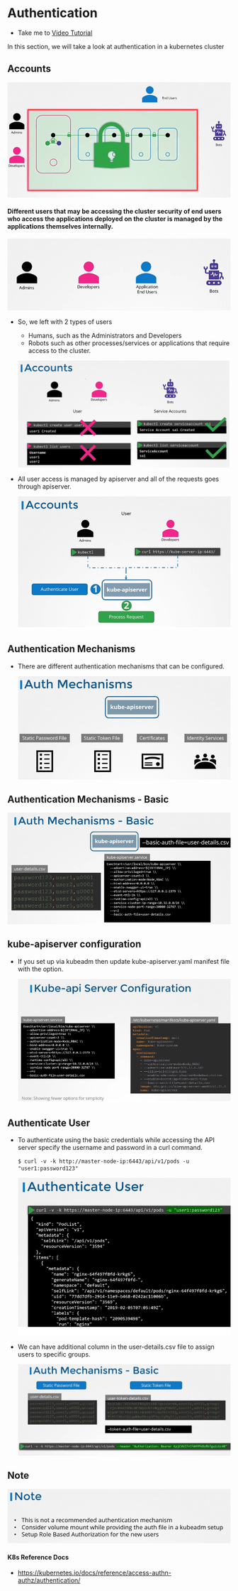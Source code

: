 # Authentication
  - Take me to [Video Tutorial](https://kodekloud.com/courses/539883/lectures/9808250)
  
In this section, we will take a look at authentication in a kubernetes cluster

## Accounts

  ![auth1](../../images/auth1.PNG)
  
#### Different users that may be accessing the cluster security of end users who access the applications deployed on the cluster is managed by the applications themselves internally.

 ![acc1](../../images/acc1.PNG)
 
- So, we left with 2 types of users
  - Humans, such as the Administrators and Developers
  - Robots such as other processes/services or applications that require access to the cluster.
  

  ![acc2](../../images/acc2.PNG)
  
- All user access is managed by apiserver and all of the requests goes through apiserver.
 
  ![acc3](../../images/acc3.PNG)
  
## Authentication Mechanisms
- There are different authentication mechanisms that can be configured.

  ![auth2](../../images/auth2.PNG)
  
## Authentication Mechanisms - Basic
  
  ![auth3](../../images/auth3.PNG)
  
## kube-apiserver configuration
- If you set up via kubeadm then update kube-apiserver.yaml manifest file with the option.
  
  ![auth4](../../images/auth4.PNG)
  
## Authenticate User

- To authenticate using the basic credentials while accessing the API server specify the username and password in a curl command.
  ```
  $ curl -v -k http://master-node-ip:6443/api/v1/pods -u "user1:password123"
  ```
  ![auth5](../../images/auth5.PNG)
  
- We can have additional column in the user-details.csv file to assign users to specific groups.

  ![auth6](../../images/auth6.PNG)
  
## Note
 
 ![note](../../images/note.PNG)
  
  
#### K8s Reference Docs
- https://kubernetes.io/docs/reference/access-authn-authz/authentication/ 
  
  
